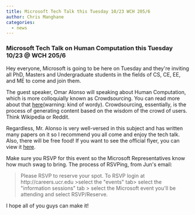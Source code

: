 ```yaml
---
title: Microsoft Tech Talk this Tuesday 10/23 WCH 205/6
author: Chris Manghane
categories:
  - news
---
```


### Microsoft Tech Talk on Human Computation this Tuesday 10/23 @ WCH 205/6

Hey everyone, Microsoft is going to be here on Tuesday and they're inviting all PhD, Masters and Undergraduate students in the fields of CS, CE, EE, and ME to come and join them.

The guest speaker, Omar Alonso will speaking about Human Computation, which is more colloquially known as Crowdsourcing. You can read more about that [here](http://ir.ischool.utexas.edu/crowd/)(warning: kind of wordy). Crowdsourcing, essentially, is the process of generating content based on the wisdom of the crowd of users. Think Wikipedia or Reddit.

Regardless, Mr. Alonso is very well-versed in this subject and has written many papers on it so I recommend you all come and enjoy the tech talk. Also, there will be free food! If you want to see the official flyer, you can view it [here](https://docs.google.com/open?id=0B402O9Hu6p3KWFFqMzh5SGxvbDA).

Make sure you RSVP for this event so the Microsoft Representatives know how much swag to bring. The process of RSVPing, from Jun's email:
<blockquote>
Please RSVP to reserve your spot. To RSVP login at http://careers.ucr.edu >select the "events" tab> select the "information sessions" tab > select the Microsoft event you'll be attending and select RSVP/Reserve.
</blockquote>

I hope all of you guys can make it!
